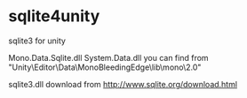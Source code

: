 # sqlite4unity
sqlite3 for unity


Mono.Data.Sqlite.dll
System.Data.dll you can find from "Unity\Editor\Data\MonoBleedingEdge\lib\mono\2.0"

sqlite3.dll download from http://www.sqlite.org/download.html
